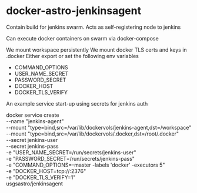 # docker-astro-jenkinsagent

Contain build for jenkins swarm. Acts as self-registering node to jenkins

Can execute docker containers on swarm via docker-compose

We mount workspace persistently
We mount docker TLS certs and keys in .docker
Either export or set the following env variables

* COMMAND_OPTIONS
* USER_NAME_SECRET
* PASSWORD_SECRET
* DOCKER_HOST
* DOCKER_TLS_VERIFY

An example service start-up using secrets for jenkins auth

docker service create \
--name "jenkins-agent" \
--mount "type=bind,src=/var/lib/dockervols/jenkins-agent,dst=/workspace" \
--mount "type=bind,src=/var/lib/dockervols/.docker,dst=/root/.docker" \
--secret jenkins-user \
--secret jenkins-pass \
-e "USER_NAME_SECRET=/run/secrets/jenkins-user" \
-e "PASSWORD_SECRET=/run/secrets/jenkins-pass" \
-e "COMMAND_OPTIONS=-master <your jenkins url> -labels 'docker' -executors 5" \
-e "DOCKER_HOST=tcp://<remote docker host ip>:2376" \
-e "DOCKER_TLS_VERIFY=1" \
usgsastro/jenkinsagent
